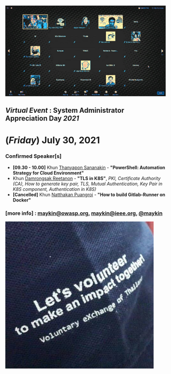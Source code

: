 
![](../2020/Group-of-2020.jpg "From SysAdminDay 2020 Virtual Event")

## ***Virtual Event*** : System Administrator Appreciation Day ***2021***
# **(*Friday*) July 30, 2021**

### Confirmed Speaker[s] 
+ **[09.30 - 10.00]** Khun [Thanyapon Sananakin](https://www.facebook.com/thanyapon) - **"PowerShell: Automation Strategy for Cloud Environment"**
+ Khun [Damrongsak Reetanon](https://www.facebook.com/damrongsak) - **"TLS in K8S"**, *PKI, Certificate Authority (CA), How to generate key pair, TLS, Mutual Authentication, Key Pair in K8S component, Authentication in K8S)*
+ **[Cancelled]** Khun [Natthakan Puangroi](https://www.facebook.com/mayplepete) - **"How to build Gitlab-Runner on Docker"**

### [more info] : <maykin@owasp.org>, <maykin@ieee.org>, [@maykin](https://line.me/R/ti/p/%40maykin)

[![](Supporters/VolunteXTH.jpg "Thank you to our supporters")](https://VolunteX.github.io)
